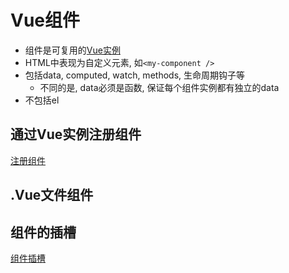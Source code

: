 # Vue组件

- 组件是可复用的[Vue实例](Vue_Instance.md)
- HTML中表现为自定义元素, 如`<my-component />`
- 包括data, computed, watch, methods, 生命周期钩子等
  - 不同的是, data必须是函数, 保证每个组件实例都有独立的data 
- 不包括el

## 通过Vue实例注册组件

[注册组件](Vue_Register_Component.md)

## .Vue文件组件


## 组件的插槽

[组件插槽](Vue_Component_Slot.md)
